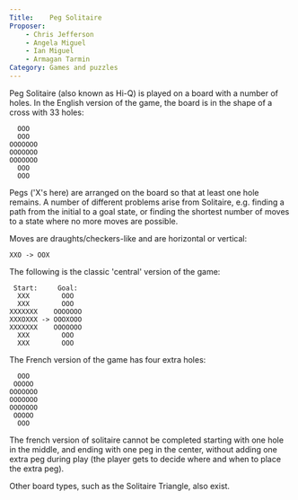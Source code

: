 ```yaml
---
Title:    Peg Solitaire
Proposer:
    - Chris Jefferson
    - Angela Miguel
    - Ian Miguel
    - Armagan Tarmin
Category: Games and puzzles
---
```


Peg Solitaire (also known as Hi-Q) is played on a board with a number of holes. In the English version of the game, the board is in the shape of a cross with 33 holes:

      OOO
      OOO
    OOOOOOO
    OOOOOOO
    OOOOOOO
      OOO
      OOO

Pegs ('X's here) are arranged on the board so that at least one hole remains. A number of different problems arise from Solitaire, e.g. finding a path from the initial to a goal state, or finding the shortest number of moves to a state where no more moves are possible.

Moves are draughts/checkers-like and are horizontal or vertical: 

    XXO -> OOX

The following is the classic 'central' version of the game:

     Start:     Goal:
      XXX        OOO
      XXX        OOO
    XXXXXXX    OOOOOOO
    XXXOXXX -> OOOXOOO
    XXXXXXX    OOOOOOO
      XXX        OOO
      XXX        OOO

The French version of the game has four extra holes: 

      OOO
     OOOOO
    OOOOOOO
    OOOOOOO
    OOOOOOO
     OOOOO
      OOO

The french version of solitaire cannot be completed starting with one hole in the middle, and
ending with one peg in the center, without adding one extra peg during play (the player gets
to decide where and when to place the extra peg).

Other board types, such as the Solitaire Triangle, also exist. 
